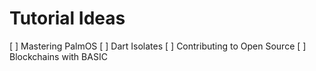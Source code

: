 # Tutorial Ideas
[ ] Mastering PalmOS
[ ] Dart Isolates
[ ] Contributing to Open Source
[ ] Blockchains with BASIC
